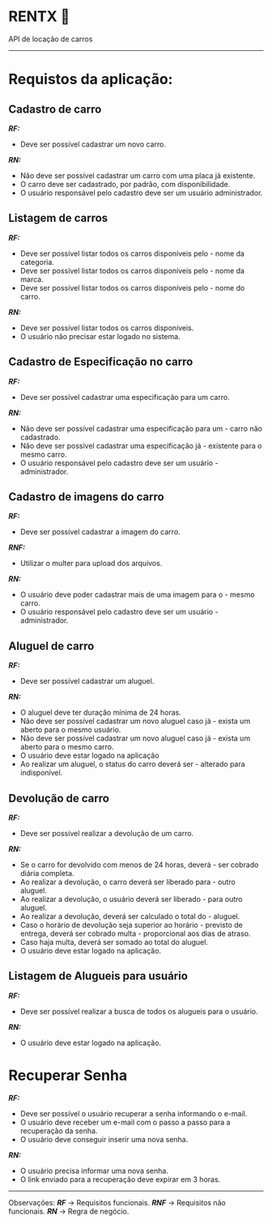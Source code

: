 # RENTX 🚗
API de locação de carros
***
# Requistos da aplicação:

## Cadastro de carro

***RF:***
* Deve ser possível cadastrar um novo carro.

***RN:***
* Não deve ser possível cadastrar um carro com uma placa já existente.
* O carro deve ser cadastrado, por padrão, com disponibilidade.
* O usuário responsável pelo cadastro deve ser um usuário administrador.

## Listagem de carros

***RF:***
* Deve ser possível listar todos os carros disponíveis pelo - nome da categoria.
* Deve ser possível listar todos os carros disponíveis pelo - nome da marca.
* Deve ser possível listar todos os carros disponíveis pelo - nome do carro.

***RN:***
* Deve ser possível listar todos os carros disponíveis.
* O usuário não precisar estar logado no sistema.

## Cadastro de Especificação no carro

***RF:***
* Deve ser possível cadastrar uma especificação para um carro.

***RN:***
* Não deve ser possível cadastrar uma especificação para um - carro não cadastrado.
* Não deve ser possível cadastrar uma especificação já - existente para o mesmo carro.
* O usuário responsável pelo cadastro deve ser um usuário - administrador.

## Cadastro de imagens do carro

***RF:***
* Deve ser possível cadastrar a imagem do carro.

***RNF:***
* Utilizar o multer para upload dos arquivos.

***RN:***
* O usuário deve poder cadastrar mais de uma imagem para o - mesmo carro.
* O usuário responsável pelo cadastro deve ser um usuário - administrador.

## Aluguel de carro

***RF:***
* Deve ser possível cadastrar um aluguel.

***RN:***
* O aluguel deve ter duração mínima de 24 horas.
* Não deve ser possível cadastrar um novo aluguel caso já - exista um aberto para o mesmo usuário.
* Não deve ser possível cadastrar um novo aluguel caso já - exista um aberto para o mesmo carro.
* O usuário deve estar logado na aplicação
* Ao realizar um aluguel, o status do carro deverá ser - alterado para indisponível.

## Devolução de carro

***RF:***
* Deve ser possível realizar a devolução de um carro.

***RN:***
* Se o carro for devolvido com menos de 24 horas, deverá - ser cobrado diária completa.
* Ao realizar a devolução, o carro deverá ser liberado para - outro aluguel.
* Ao realizar a devolução, o usuário deverá ser liberado - para outro aluguel.
* Ao realizar a devolução, deverá ser calculado o total do - aluguel.
* Caso o horário de devolução seja superior ao horário - previsto de entrega, deverá ser cobrado multa - proporcional aos dias de atraso.
* Caso haja multa, deverá ser somado ao total do aluguel.
* O usuário deve estar logado na aplicação.

## Listagem de Alugueis para usuário

***RF:***
* Deve ser possível realizar a busca de todos os alugueis para o usuário.

***RN:***
* O usuário deve estar logado na aplicação.

# Recuperar Senha

***RF:***
* Deve ser possível o usuário recuperar a senha informando o e-mail.
* O usuário deve receber um e-mail com o passo a passo para a recuperação da senha.
* O usuário deve conseguir inserir uma nova senha.

*****RN:*****
* O usuário precisa informar uma nova senha.
* O link enviado para a recuperação deve expirar em 3 horas.

***

Observações:
***RF*** -> Requisitos funcionais.
***RNF*** -> Requisitos não funcionais.
***RN*** -> Regra de negócio.